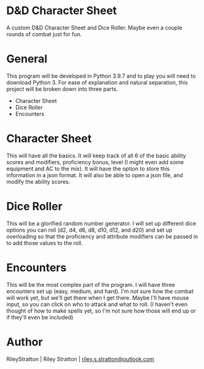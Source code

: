 # D&amp;D Character Sheet
A custom D&amp;D Character Sheet and Dice Roller. Maybe even a couple rounds of combat just for fun.

# General
This program will be developed in Python 3.9.7 and to play you will need to download Python 3. For ease of explanation and natural separation, this project will be broken down into three parts.
* Character Sheet
* Dice Roller
* Encounters

# Character Sheet
This will have all the basics. It will keep track of all 6 of the basic ability scores and modifiers, proficiency bonus, level (I might even add some equipment and AC to the mix). It will have the option to store this information in a json format. It will also be able to open a json file, and modify the ability scores.

# Dice Roller
This will be a glorified random number generator. I will set up different dice options you can roll (d2, d4, d6, d8, d10, d12, and d20) and set up overloading so that the proficiency and attribute modifiers can be passed in to add those values to the roll.

# Encounters
This will be the most complex part of the program. I will have three encounters set up (easy, medium, and hard). I'm not sure how the combat will work yet, but we'll get there when I get there. Maybe I'll have mouse input, so you can click on who to attack and what to roll. (I haven't even thought of how to make spells yet, so I'm not sure how those will end up or if they'll even be included)

# Author
RileyStratton | Riley Stratton | riley.s.stratton@outlook.com

